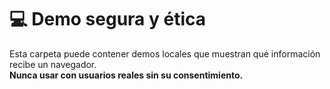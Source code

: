# 💻 Demo segura y ética

Esta carpeta puede contener demos locales que muestran qué información recibe un navegador.  
**Nunca usar con usuarios reales sin su consentimiento.**
